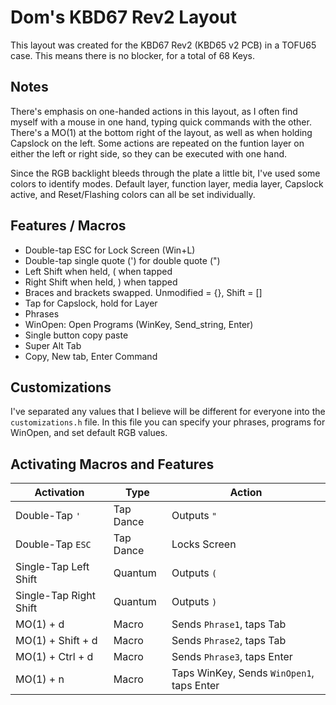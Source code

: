 # Dom's KBD67 Rev2 Layout

This layout was created for the KBD67 Rev2 (KBD65 v2 PCB) in a TOFU65 case.
This means there is no blocker, for a total of 68 Keys.

## Notes

There's emphasis on one-handed actions in this layout, as I often find myself with a mouse in one hand, typing quick commands with the other.
There's a MO(1) at the bottom right of the layout, as well as when holding Capslock on the left. Some actions are repeated on the funtion layer on either the left or right side, so they can be executed with one hand.

Since the RGB backlight bleeds through the plate a little bit, I've used some colors to identify modes. Default layer, function layer, media layer, Capslock active, and Reset/Flashing colors can all be set individually.


## Features / Macros
- Double-tap ESC for Lock Screen (Win+L)
- Double-tap single quote (') for double quote (")
- Left Shift when held, ( when tapped
- Right Shift when held, ) when tapped
- Braces and brackets swapped. Unmodified = {}, Shift = []
- Tap for Capslock, hold for Layer
- Phrases
- WinOpen: Open Programs (WinKey, Send_string, Enter)
- Single button copy paste
- Super Alt Tab
- Copy, New tab, Enter Command

## Customizations

I've separated any values that I believe will be different for everyone into the `customizations.h` file. In this file you can specify your phrases, programs for WinOpen, and set default RGB values.

## Activating Macros and Features

| Activation             | Type      | Action                                    |
|------------------------|-----------|-------------------------------------------|
| Double-Tap `'`         | Tap Dance | Outputs `"`                               |
| Double-Tap `ESC`       | Tap Dance | Locks Screen                              |
| Single-Tap Left Shift  | Quantum   | Outputs `(`                               |
| Single-Tap Right Shift | Quantum   | Outputs `)`                               |
| MO(1) + d              | Macro     | Sends `Phrase1`, taps Tab                 |
| MO(1) + Shift + d      | Macro     | Sends `Phrase2`, taps Tab                 |
| MO(1) + Ctrl + d       | Macro     | Sends `Phrase3`, taps Enter               |
| MO(1) + n              | Macro     | Taps WinKey, Sends `WinOpen1`, taps Enter |